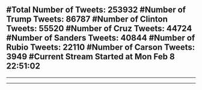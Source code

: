 #Total Number of Tweets: 253932 
#Number of Trump Tweets: 86787
#Number of Clinton Tweets: 55520
#Number of Cruz Tweets: 44724
#Number of Sanders Tweets: 40844
#Number of Rubio Tweets: 22110
#Number of Carson Tweets: 3949
#Current Stream Started at Mon Feb  8 22:51:02
---
---
---

